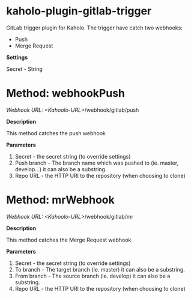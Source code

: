 # kaholo-plugin-gitlab-trigger
GitLab trigger plugin for Kaholo. The trigger have catch two webhooks:
- Push
- Merge Request

**Settings**

Secret - String

# Method: webhookPush

*Webhook URL:* *\<Kahoolo-URL\>*/webhook/gitlab/push

**Description**

This method catches the push webhook

**Parameters**

1. Secret - the secret string (to override settings)
2. Push branch - The branch name which was pushed to (ie. master, develop...) it can also be a substring.
3. Repo URL - the HTTP URl to the repository (when choosing to clone)

# Method: mrWebhook
  
*Webhook URL:* *\<Kahoolo-URL\>*/webhook/gitlab/mr

**Description**

This method catches the Merge Request webhook

**Parameters**

1. Secret - the secret string (to override settings)
2. To branch - The target branch (ie. master) it can also be a substring.
3. From branch - The source branch (ie. develop) it can also be a substring.
3. Repo URL - the HTTP URl to the repository (when choosing to clone)
